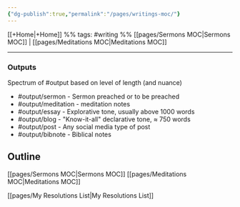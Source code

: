 ```yaml
---
{"dg-publish":true,"permalink":"/pages/writings-moc/"}
---
```

[[+Home|+Home]]  %% tags: #writing %%
[[pages/Sermons MOC|Sermons MOC]]  | [[pages/Meditations MOC|Meditations MOC]]

---


### Outputs
Spectrum of #output based on level of length (and nuance)

- #output/sermon - Sermon preached or to be preached
- #output/meditation - meditation notes 
- #output/essay - Explorative tone, usually above 1000 words
- #output/blog - "Know-it-all" declarative tone, ≈ 750 words
- #output/post - Any social media type of post
- #output/bibnote - Biblical notes


## Outline
[[pages/Sermons MOC|Sermons MOC]]
[[pages/Meditations MOC|Meditations MOC]]

[[pages/My Resolutions List|My Resolutions List]]
